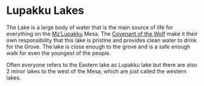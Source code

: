 # Lupakku Lakes

The Lake is a large body of water that is the main source of life for everything on the [Mz’Lupakku](Mz%E2%80%99Lupakku%2012575a22781a8030a6b3ef34e94fc9b3.md) Mesa. The [Covenant of the Wolf](Covenant%20of%20the%20Wolf%2012575a22781a80d99e01f30949cd5c3f.md) make it their own responsibility that this lake is pristine and provides clean water to drink for the Grove. The lake is close enough to the grove and is a safe enough walk for even the youngest of the people. 

Often everyone refers to the Eastern lake as Lupakku lake but there are also 2 minor lakes to the west of the Mesa, which are just called the western lakes.